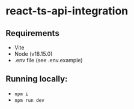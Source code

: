 # react-ts-api-integration

## Requirements
- Vite
- Node (v18.15.0)
- .env file (see .env.example)


## Running locally:
- `npm i`
- `npm run dev`


